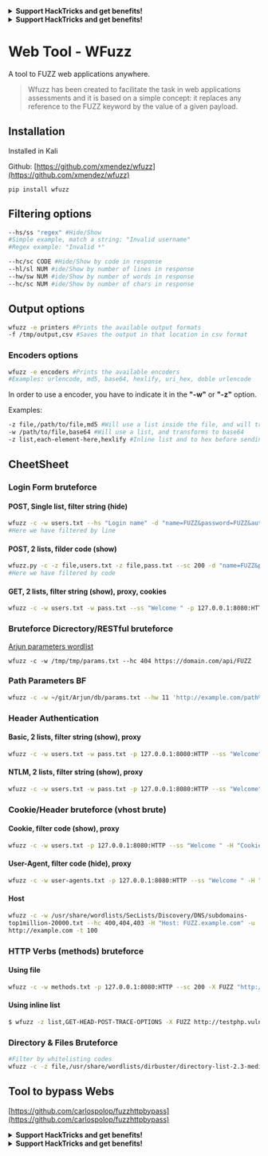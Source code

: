 

<details>

<summary><strong>Support HackTricks and get benefits!</strong></summary>

Do you work in a **cybersecurity company**? Do you want to see your **company advertised in HackTricks**? or do you want to have access the **latest version of the PEASS or download HackTricks in PDF**? Check the [**SUBSCRIPTION PLANS**](https://github.com/sponsors/carlospolop)!

Discover [**The PEASS Family**](https://opensea.io/collection/the-peass-family), our collection of exclusive [**NFTs**](https://opensea.io/collection/the-peass-family)

Get the [**official PEASS & HackTricks swag**](https://peass.creator-spring.com)

**Join the** [**💬**](https://emojipedia.org/speech-balloon/) [**Discord group**](https://discord.gg/hRep4RUj7f) or the [**telegram group**](https://t.me/peass) or **follow** me on **Twitter** [**🐦**](https://github.com/carlospolop/hacktricks/tree/7af18b62b3bdc423e11444677a6a73d4043511e9/\[https:/emojipedia.org/bird/README.md)[**@carlospolopm**](https://twitter.com/carlospolopm)**.**

**Share your hacking tricks submitting PRs to the** [**hacktricks github repo**](https://github.com/carlospolop/hacktricks)**.**

</details>




<details>

<summary><strong>Support HackTricks and get benefits!</strong></summary>

Do you work in a **cybersecurity company**? Do you want to see your **company advertised in HackTricks**? or do you want to have access the **latest version of the PEASS or download HackTricks in PDF**? Check the [**SUBSCRIPTION PLANS**](https://github.com/sponsors/carlospolop)!

Discover [**The PEASS Family**](https://opensea.io/collection/the-peass-family), our collection of exclusive [**NFTs**](https://opensea.io/collection/the-peass-family)

Get the [**official PEASS & HackTricks swag**](https://peass.creator-spring.com)

**Join the** [**💬**](https://emojipedia.org/speech-balloon/) [**Discord group**](https://discord.gg/hRep4RUj7f) or the [**telegram group**](https://t.me/peass) or **follow** me on **Twitter** [**🐦**](https://github.com/carlospolop/hacktricks/tree/7af18b62b3bdc423e11444677a6a73d4043511e9/\[https:/emojipedia.org/bird/README.md)[**@carlospolopm**](https://twitter.com/carlospolopm)**.**

**Share your hacking tricks submitting PRs to the** [**hacktricks github repo**](https://github.com/carlospolop/hacktricks)**.**

</details>


# Web Tool - WFuzz

A tool to FUZZ web applications anywhere.

> Wfuzz has been created to facilitate the task in web applications assessments and it is based on a simple concept: it replaces any reference to the FUZZ keyword by the value of a given payload.

## Installation

Installed in Kali

Github: [https://github.com/xmendez/wfuzz](https://github.com/xmendez/wfuzz)

```text
pip install wfuzz
```

## Filtering options

```bash
--hs/ss "regex" #Hide/Show
#Simple example, match a string: "Invalid username"
#Regex example: "Invalid *"

--hc/sc CODE #Hide/Show by code in response
--hl/sl NUM #ide/Show by number of lines in response
--hw/sw NUM #ide/Show by number of words in response
--hc/sc NUM #ide/Show by number of chars in response
```

## Output options

```bash
wfuzz -e printers #Prints the available output formats
-f /tmp/output,csv #Saves the output in that location in csv format
```

### Encoders options

```bash
wfuzz -e encoders #Prints the available encoders
#Examples: urlencode, md5, base64, hexlify, uri_hex, doble urlencode
```

In order to use a encoder, you have to indicate it in the **"-w"** or **"-z"** option.

Examples:

```bash
-z file,/path/to/file,md5 #Will use a list inside the file, and will trnasform each value into its md5 hash before sending it
-w /path/to/file,base64 #Will use a list, and transforms to base64
-z list,each-element-here,hexlify #Inline list and to hex before sending values
```

## CheetSheet

### Login Form bruteforce

#### **POST, Single list, filter string \(hide\)**

```bash
wfuzz -c -w users.txt --hs "Login name" -d "name=FUZZ&password=FUZZ&autologin=1&enter=Sign+in" http://zipper.htb/zabbix/index.php
#Here we have filtered by line
```

#### **POST, 2 lists, filder code \(show\)**

```bash
wfuzz.py -c -z file,users.txt -z file,pass.txt --sc 200 -d "name=FUZZ&password=FUZ2Z&autologin=1&enter=Sign+in" http://zipper.htb/zabbix/index.php
#Here we have filtered by code
```

#### **GET, 2 lists, filter string \(show\), proxy, cookies**

```bash
wfuzz -c -w users.txt -w pass.txt --ss "Welcome " -p 127.0.0.1:8080:HTTP -b "PHPSESSIONID=1234567890abcdef;customcookie=hey" "http://example.com/index.php?username=FUZZ&password=FUZ2Z&action=sign+in"
```

### Bruteforce Dicrectory/RESTful bruteforce

[Arjun parameters wordlist](https://raw.githubusercontent.com/s0md3v/Arjun/master/arjun/db/params.txt)

```text
wfuzz -c -w /tmp/tmp/params.txt --hc 404 https://domain.com/api/FUZZ
```

### Path Parameters BF

```bash
wfuzz -c -w ~/git/Arjun/db/params.txt --hw 11 'http://example.com/path%3BFUZZ=FUZZ'
```

### Header Authentication

#### **Basic, 2 lists, filter string \(show\), proxy**

```bash
wfuzz -c -w users.txt -w pass.txt -p 127.0.0.1:8080:HTTP --ss "Welcome" --basic FUZZ:FUZ2Z "http://example.com/index.php"
```

#### **NTLM, 2 lists, filter string \(show\), proxy**

```bash
wfuzz -c -w users.txt -w pass.txt -p 127.0.0.1:8080:HTTP --ss "Welcome" --ntlm 'domain\FUZZ:FUZ2Z' "http://example.com/index.php"
```

### Cookie/Header bruteforce \(vhost brute\)

#### **Cookie, filter code \(show\), proxy**

```bash
wfuzz -c -w users.txt -p 127.0.0.1:8080:HTTP --ss "Welcome " -H "Cookie:id=1312321&user=FUZZ"  "http://example.com/index.php"
```

#### **User-Agent, filter code \(hide\), proxy**

```bash
wfuzz -c -w user-agents.txt -p 127.0.0.1:8080:HTTP --ss "Welcome " -H "User-Agent: FUZZ"  "http://example.com/index.php"
```

#### **Host**

```bash
wfuzz -c -w /usr/share/wordlists/SecLists/Discovery/DNS/subdomains-
top1million-20000.txt --hc 400,404,403 -H "Host: FUZZ.example.com" -u 
http://example.com -t 100
```

### HTTP Verbs \(methods\) bruteforce

#### **Using file**

```bash
wfuzz -c -w methods.txt -p 127.0.0.1:8080:HTTP --sc 200 -X FUZZ "http://example.com/index.php"
```

#### **Using inline list**

```bash
$ wfuzz -z list,GET-HEAD-POST-TRACE-OPTIONS -X FUZZ http://testphp.vulnweb.com/
```

### Directory & Files Bruteforce

```bash
#Filter by whitelisting codes
wfuzz -c -z file,/usr/share/wordlists/dirbuster/directory-list-2.3-medium.txt --sc 200,202,204,301,302,307,403 http://example.com/uploads/FUZZ
```

## Tool to bypass Webs

[https://github.com/carlospolop/fuzzhttpbypass](https://github.com/carlospolop/fuzzhttpbypass)



<details>

<summary><strong>Support HackTricks and get benefits!</strong></summary>

Do you work in a **cybersecurity company**? Do you want to see your **company advertised in HackTricks**? or do you want to have access the **latest version of the PEASS or download HackTricks in PDF**? Check the [**SUBSCRIPTION PLANS**](https://github.com/sponsors/carlospolop)!

Discover [**The PEASS Family**](https://opensea.io/collection/the-peass-family), our collection of exclusive [**NFTs**](https://opensea.io/collection/the-peass-family)

Get the [**official PEASS & HackTricks swag**](https://peass.creator-spring.com)

**Join the** [**💬**](https://emojipedia.org/speech-balloon/) [**Discord group**](https://discord.gg/hRep4RUj7f) or the [**telegram group**](https://t.me/peass) or **follow** me on **Twitter** [**🐦**](https://github.com/carlospolop/hacktricks/tree/7af18b62b3bdc423e11444677a6a73d4043511e9/\[https:/emojipedia.org/bird/README.md)[**@carlospolopm**](https://twitter.com/carlospolopm)**.**

**Share your hacking tricks submitting PRs to the** [**hacktricks github repo**](https://github.com/carlospolop/hacktricks)**.**

</details>




<details>

<summary><strong>Support HackTricks and get benefits!</strong></summary>

Do you work in a **cybersecurity company**? Do you want to see your **company advertised in HackTricks**? or do you want to have access the **latest version of the PEASS or download HackTricks in PDF**? Check the [**SUBSCRIPTION PLANS**](https://github.com/sponsors/carlospolop)!

Discover [**The PEASS Family**](https://opensea.io/collection/the-peass-family), our collection of exclusive [**NFTs**](https://opensea.io/collection/the-peass-family)

Get the [**official PEASS & HackTricks swag**](https://peass.creator-spring.com)

**Join the** [**💬**](https://emojipedia.org/speech-balloon/) [**Discord group**](https://discord.gg/hRep4RUj7f) or the [**telegram group**](https://t.me/peass) or **follow** me on **Twitter** [**🐦**](https://github.com/carlospolop/hacktricks/tree/7af18b62b3bdc423e11444677a6a73d4043511e9/\[https:/emojipedia.org/bird/README.md)[**@carlospolopm**](https://twitter.com/carlospolopm)**.**

**Share your hacking tricks submitting PRs to the** [**hacktricks github repo**](https://github.com/carlospolop/hacktricks)**.**

</details>


